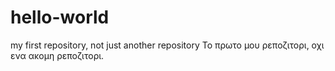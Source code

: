 # hello-world
my first repository, not just another repository
Το πρωτο μου ρεποζιτορι, οχι ενα ακομη ρεποζιτορι.
